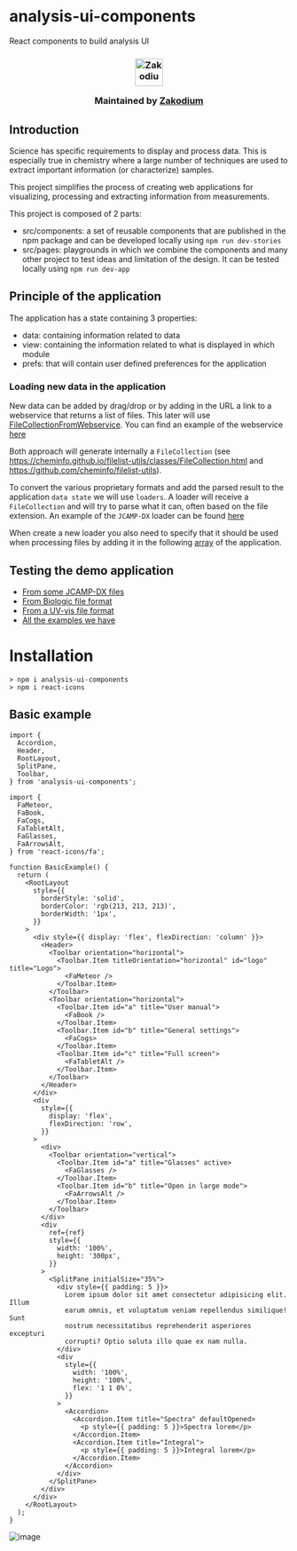 # analysis-ui-components

React components to build analysis UI

<h3 align="center">

  <a href="https://www.zakodium.com">
    <img src="https://www.zakodium.com/brand/zakodium-logo-white.svg" width="50" alt="Zakodium logo" />
  </a>

  <p>
    Maintained by <a href="https://www.zakodium.com">Zakodium</a>
  </p>
</h3>

## Introduction

Science has specific requirements to display and process data. This is especially true in chemistry where a large number of techniques are used to extract important information (or characterize) samples.

This project simplifies the process of creating web applications for visualizing, processing and extracting information from measurements.

This project is composed of 2 parts:

- src/components: a set of reusable components that are published in the npm package and can be developed locally using `npm run dev-stories`
- src/pages: playgrounds in which we combine the components and many other project to test ideas and limitation of the design. It can be tested locally using `npm run dev-app`

## Principle of the application

The application has a state containing 3 properties:

- data: containing information related to data
- view: containing the information related to what is displayed in which module
- prefs: that will contain user defined preferences for the application

### Loading new data in the application

New data can be added by drag/drop or by adding in the URL a link to a webservice that returns a list of files. This later will use [FileCollectionFromWebservice](https://cheminfo.github.io/filelist-utils/modules.html#fileCollectionFromWebservice). You can find an example of the webservice [here](https://zakodium-oss.github.io/analysis-dataset/jdx.json)

Both approach will generate internally a `FileCollection` (see https://cheminfo.github.io/filelist-utils/classes/FileCollection.html and https://github.com/cheminfo/filelist-utils).

To convert the various proprietary formats and add the parsed result to the application `data state` we will use `loaders`. A loader will receive a `FileCollection` and will try to parse what it can, often based on the file extension. An example of the `JCAMP-DX` loader can be found [here](https://github.com/zakodium-oss/analysis-ui-components/blob/6f36ab05af11f848d4ed98eb10c99184a713ae97/src/app/data/loaders/jcampLoader.ts)

When create a new loader you also need to specify that it should be used when processing files by adding it in the following [array](https://github.com/zakodium-oss/analysis-ui-components/blob/6f36ab05af11f848d4ed98eb10c99184a713ae97/src/app/context/load.ts#L15-L16) of the application.

## Testing the demo application

- [From some JCAMP-DX files](https://analysis-ui-components.pages.dev/pages/demo.html#?filelist=https%3A%2F%2Fzakodium-oss.github.io%2Fanalysis-dataset%2Fjdx.json)
- [From Biologic file format](https://analysis-ui-components.pages.dev/pages/demo.html#?filelist=https%3A%2F%2Fzakodium-oss.github.io%2Fanalysis-dataset%2Fbiologic.json)
- [From a UV-vis file format](https://analysis-ui-components.pages.dev/pages/demo.html#?filelist=https%3A%2F%2Fzakodium-oss.github.io%2Fanalysis-dataset%2Fuvvis.json)
- [All the examples we have](https://analysis-ui-components.pages.dev/pages/demo.html#?filelist=https%3A%2F%2Fzakodium-oss.github.io%2Fanalysis-dataset%2Ffull.json)

# Installation

```
> npm i analysis-ui-components
> npm i react-icons
```

## Basic example

```tsx
import {
  Accordion,
  Header,
  RootLayout,
  SplitPane,
  Toolbar,
} from 'analysis-ui-components';

import {
  FaMeteor,
  FaBook,
  FaCogs,
  FaTabletAlt,
  FaGlasses,
  FaArrowsAlt,
} from 'react-icons/fa';

function BasicExample() {
  return (
    <RootLayout
      style={{
        borderStyle: 'solid',
        borderColor: 'rgb(213, 213, 213)',
        borderWidth: '1px',
      }}
    >
      <div style={{ display: 'flex', flexDirection: 'column' }}>
        <Header>
          <Toolbar orientation="horizontal">
            <Toolbar.Item titleOrientation="horizontal" id="logo" title="Logo">
              <FaMeteor />
            </Toolbar.Item>
          </Toolbar>
          <Toolbar orientation="horizontal">
            <Toolbar.Item id="a" title="User manual">
              <FaBook />
            </Toolbar.Item>
            <Toolbar.Item id="b" title="General settings">
              <FaCogs>
            </Toolbar.Item>
            <Toolbar.Item id="c" title="Full screen">
              <FaTabletAlt />
            </Toolbar.Item>
          </Toolbar>
        </Header>
      </div>
      <div
        style={{
          display: 'flex',
          flexDirection: 'row',
        }}
      >
        <div>
          <Toolbar orientation="vertical">
            <Toolbar.Item id="a" title="Glasses" active>
              <FaGlasses />
            </Toolbar.Item>
            <Toolbar.Item id="b" title="Open in large mode">
              <FaArrowsAlt />
            </Toolbar.Item>
          </Toolbar>
        </div>
        <div
          ref={ref}
          style={{
            width: '100%',
            height: '300px',
          }}
        >
          <SplitPane initialSize="35%">
            <div style={{ padding: 5 }}>
              Lorem ipsum dolor sit amet consectetur adipisicing elit. Illum
              earum omnis, et voluptatum veniam repellendus similique! Sunt
              nostrum necessitatibus reprehenderit asperiores excepturi
              corrupti? Optio soluta illo quae ex nam nulla.
            </div>
            <div
              style={{
                width: '100%',
                height: '100%',
                flex: '1 1 0%',
              }}
            >
              <Accordion>
                <Accordion.Item title="Spectra" defaultOpened>
                  <p style={{ padding: 5 }}>Spectra lorem</p>
                </Accordion.Item>
                <Accordion.Item title="Integral">
                  <p style={{ padding: 5 }}>Integral lorem</p>
                </Accordion.Item>
              </Accordion>
            </div>
          </SplitPane>
        </div>
      </div>
    </RootLayout>
  );
}
```

![image](https://user-images.githubusercontent.com/30870051/133239548-fe002213-53e5-44ab-8d44-39aaebe65152.png)
